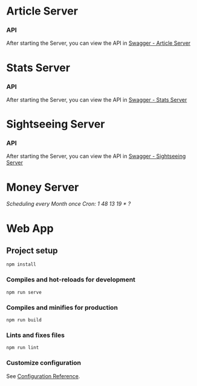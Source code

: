 # Article Server
### API
After starting the Server, you can view the API in [Swagger - Article Server](http://localhost:8080/swagger-ui.html)

# Stats Server
### API
After starting the Server, you can view the API in [Swagger - Stats Server](http://localhost:8071/swagger-ui.html)

# Sightseeing Server
### API
After starting the Server, you can view the API in [Swagger - Sightseeing Server](http://localhost:8061/swagger-ui.html)

# Money Server
*Scheduling every Month once*
*Cron: 1 48 13 19 * ?*


# Web App

## Project setup
```
npm install
```

### Compiles and hot-reloads for development
```
npm run serve
```

### Compiles and minifies for production
```
npm run build
```

### Lints and fixes files
```
npm run lint
```

### Customize configuration
See [Configuration Reference](https://cli.vuejs.org/config/).
